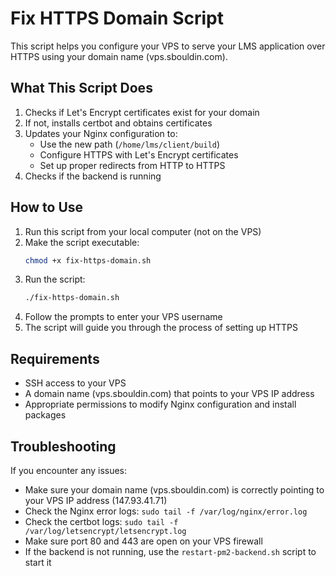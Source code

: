 # Fix HTTPS Domain Script

This script helps you configure your VPS to serve your LMS application over HTTPS using your domain name (vps.sbouldin.com).

## What This Script Does

1. Checks if Let's Encrypt certificates exist for your domain
2. If not, installs certbot and obtains certificates
3. Updates your Nginx configuration to:
   - Use the new path (`/home/lms/client/build`)
   - Configure HTTPS with Let's Encrypt certificates
   - Set up proper redirects from HTTP to HTTPS
4. Checks if the backend is running

## How to Use

1. Run this script from your local computer (not on the VPS)
2. Make the script executable:
   ```bash
   chmod +x fix-https-domain.sh
   ```
3. Run the script:
   ```bash
   ./fix-https-domain.sh
   ```
4. Follow the prompts to enter your VPS username
5. The script will guide you through the process of setting up HTTPS

## Requirements

- SSH access to your VPS
- A domain name (vps.sbouldin.com) that points to your VPS IP address
- Appropriate permissions to modify Nginx configuration and install packages

## Troubleshooting

If you encounter any issues:

- Make sure your domain name (vps.sbouldin.com) is correctly pointing to your VPS IP address (147.93.41.71)
- Check the Nginx error logs: `sudo tail -f /var/log/nginx/error.log`
- Check the certbot logs: `sudo tail -f /var/log/letsencrypt/letsencrypt.log`
- Make sure port 80 and 443 are open on your VPS firewall
- If the backend is not running, use the `restart-pm2-backend.sh` script to start it

